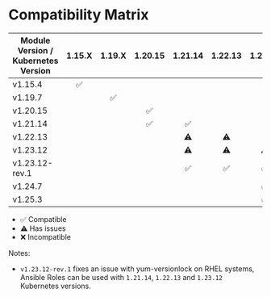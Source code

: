 # Compatibility Matrix

| Module Version / Kubernetes Version       | 1.15.X             | 1.19.X             | 1.20.15            | 1.21.14            | 1.22.13            | 1.23.12            | 1.24.7             | 1.25.3             |
|-------------------------------------------|:------------------:|:------------------:|:------------------:|:------------------:|:------------------:|:------------------:|:------------------:|:------------------:|
| v1.15.4                                   | :white_check_mark: |                    |                    |                    |                    |                    |                    |                    |
| v1.19.7                                   |                    | :white_check_mark: |                    |                    |                    |                    |                    |                    |
| v1.20.15                                  |                    |                    | :white_check_mark: |                    |                    |                    |                    |                    |
| v1.21.14                                  |                    |                    | :white_check_mark: | :white_check_mark: |                    |                    |                    |                    |
| v1.22.13                                  |                    |                    |                    | :warning:          | :warning:          |                    |                    |                    |
| v1.23.12                                  |                    |                    |                    | :warning:          | :warning:          | :warning:          |                    |                    |
| v1.23.12-rev.1                            |                    |                    |                    | :white_check_mark: | :white_check_mark: | :white_check_mark: |                    |                    |
| v1.24.7                                   |                    |                    |                    |                    |                    | :white_check_mark: | :white_check_mark: | :white_check_mark: |
| v1.25.3                                   |                    |                    |                    |                    |                    | :white_check_mark: | :white_check_mark: | :white_check_mark: |

- :white_check_mark: Compatible
- :warning: Has issues
- :x: Incompatible

Notes:


- `v1.23.12-rev.1` fixes an issue with yum-versionlock on RHEL systems, Ansible Roles can be used with `1.21.14`, `1.22.13` and `1.23.12` Kubernetes versions.

